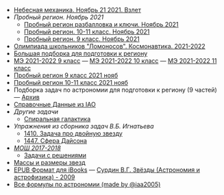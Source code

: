 - [Небесная механика. Ноябрь 21 2021. Взлет](../astronomy-files/Небесная-механика-27-11-2021-Взлет.pdf)
- <a>*Пробный регион. Ноябрь 2021*</a>
    - [Пробный регион разбалловка и ключи. Ноябрь 2021](../astronomy-files/Пробный_регион_разбалловка_и_ключи_нояб_2021.pdf)
    - [Пробный регион. 10-11 класс. Ноябрь 2021](../astronomy-files/Пробный-регион-10-11-класс-ноябрь-2021.pdf)
    - [Пробный регион. 9 класс. Ноябрь 2021](../astronomy-files/Пробный-регион-9-класс-ноябрь-2021.pdf)
- [Олимпиада школьников "Ломоносов". Космонавтика. 2021-2022](../astronomy-files/lomonosov-kosmonavtika-2021-2022.pdf)
- [Большая подборка для подготовки к региону](../astronomy-files/Большая-подборка-для-региона-21-22.zip)
- [МЭ 2021-2022 9 класс](../astronomy-files/Астрономия_задания_2021_9_кл.pdf) — [МЭ 2021-2022 10 класс](../astronomy-files/Астрономия_задания_2021_10_кл.pdf) — [МЭ 2021-2022 11 класс](../astronomy-files/Астрономия_задания_2021_11_кл.pdf)
- [Пробный регион 9 класс 2021 нояб](../astronomy-files/Пробный-регион-9кл-2021-нояб.pdf)
- [Пробный регион 10-11 класс 2021 нояб](../astronomy-files/Пробный-регион-10-11кл-2021-нояб.pdf)
- Подборка задач по астрономии для подготовки к региону (9 частей) — [Архив](../astronomy-files/podborka-zadach-dlya-podgotovki-regionu.zip)
- [Справочные Данные из IAO](../astronomy-files/Справочные-Данные-IAO.pdf)
- <a>*Другие задачи*</a>
    - [Спиральная галактика](../astronomy-files/Спиральная-галактика.pdf)<!-- Муницип 2017-2018 Задача 6 10 класс -->
- <a>*Упражнения из сборника задач В.Б. Игнатьева*</a>
    - [1410. Задача про двойную звезду](../astronomy-files/task1410.pdf)
    - [1447. Сфера Дайсона](../astronomy-files/task1447.pdf)
- [*МОШ 2017-2018*](https://mos.olimpiada.ru/upload/files/Archive_tasks_2013-%2E%2E%2E/2017-18/astr/tasks-astr-10-11-teor-final-17-8.pdf)
    - [Задачи с решениями](https://mosastro.olimpiada.ru/upload/files/mos2018/mosgor_2018_teor_10-11_solutions.pdf)
- [Массы и размеры звезд](https://reader.lecta.rosuchebnik.ru/demo/7934-62/data/chapters/Chapter23/index.xhtml)
- [EPUB Формат для iBooks](https://share.ipfs.io/#/bafybeie2cnfxeuiytfhgrar7bp3teonyrjddqu43urf745gp2czzgej22m) — [Сурдин В.Г. Звёзды (Астрономия и астрофизика) - 2009](../astronomy-files/Сурдин-В.Г.-Звёзды-(Астрономия-и-астрофизика)-2009.pdf)
- [Все формулы по астрономии (made by @iaa2005)](../astronomy-files/formulas-by-iaa2005.pdf)